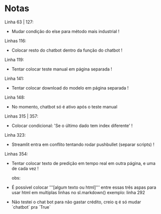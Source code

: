 # Notas

Linha 63 | 127:
- Mudar condição do else para método mais industrial                                  !

Linhas 116:
- Colocar resto do chatbot dentro da função do chatbot                                !

Linha 119:
- Tentar colocar teste manual em página separada                                      !

Linha 141:
- Tentar colocar download do modelo em página separada                                !

Linha 148:
- No momento, chatbot só é ativo após o teste manual

Linhas 315 | 357:
- Colocar condicional: 'Se o último dado tem index diferente'                         !

Linha 323:
- Streamlit entra em conflito tentando rodar pushbullet (separar scripts)             !

Linhas 354:
- Tentar colocar texto de predição em tempo real em outra página, e uma de cada vez   !

  obs:
- É possível colocar '''[algum texto ou html]''' entre essas três aspas para usar html em multiplas linhas no sl.markdown()
  exemplo: linha 292

- Não testei o chat bot para não gastar crédito, creio q é só mudar ´chatbot´ pra ´True´
